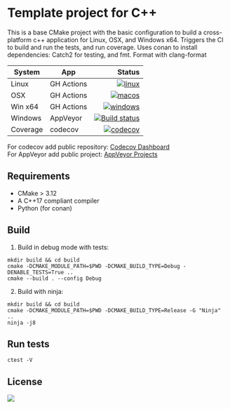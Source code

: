 # Template project for C++

This is a base CMake project with the basic configuration to build a
cross-platform c++ application for Linux, OSX, and Windows x64. Triggers the CI
to build and run the tests, and run coverage. Uses conan to install
dependencies: Catch2 for testing, and fmt. Format with clang-format

| System   | App        |                                                                                                                                                                                         Status |
|----------|------------|-----------------------------------------------------------------------------------------------------------------------------------------------------------------------------------------------:|
| Linux    | GH Actions | [![linux](https://github.com/spjuanjoc/template_project_cpp/actions/workflows/linux.yml/badge.svg?branch=main)](https://github.com/spjuanjoc/template_project_cpp/actions/workflows/linux.yml) |
| OSX      | GH Actions |           [![macos](https://github.com/spjuanjoc/template_project_cpp/actions/workflows/macosx.yml/badge.svg)](https://github.com/spjuanjoc/template_project_cpp/actions/workflows/macosx.yml) |
| Win x64  | GH Actions |       [![windows](https://github.com/spjuanjoc/template_project_cpp/actions/workflows/windows.yml/badge.svg)](https://github.com/spjuanjoc/template_project_cpp/actions/workflows/windows.yml) |
| Windows  | AppVeyor   |               [![Build status](https://ci.appveyor.com/api/projects/status/kkg8iaq74wql90rj/branch/main?svg=true)](https://ci.appveyor.com/project/spjuanjoc/template-project-cpp/branch/main) |
| Coverage | codecov    |                                           [![codecov](https://codecov.io/gh/spjuanjoc/template_project_cpp/branch/main/graph/badge.svg)](https://codecov.io/gh/spjuanjoc/template_project_cpp) |

For codecov add public repository: [Codecov Dashboard](https://codecov.io/gh/)  
For AppVeyor add public project: [AppVeyor Projects](https://ci.appveyor.com/project)  


## Requirements

- CMake > 3.12
- A C++17 compliant compiler
- Python (for conan)


## Build

1. Build in debug mode with tests:

```shell
mkdir build && cd build
cmake -DCMAKE_MODULE_PATH=$PWD -DCMAKE_BUILD_TYPE=Debug -DENABLE_TESTS=True ..
cmake --build . --config Debug 
```

2. Build with ninja:

```shell
mkdir build && cd build
cmake -DCMAKE_MODULE_PATH=$PWD -DCMAKE_BUILD_TYPE=Release -G "Ninja" ..
ninja -j8
```


## Run tests

```shell
ctest -V 
```


## License

[![](https://img.shields.io/github/license/spjuanjoc/template_project_cpp)](https://img.shields.io/github/license/spjuanjoc/template_project_cpp)
